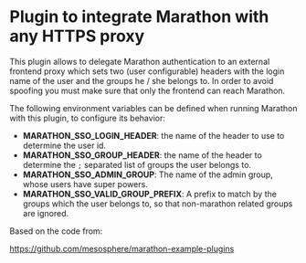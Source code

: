 # Plugin to integrate Marathon with any HTTPS proxy

This plugin allows to delegate Marathon authentication to an external
frontend proxy which sets two (user configurable) headers with the login
name of the user and the groups he / she belongs to. In order to avoid
spoofing you must make sure that only the frontend can reach Marathon.

The following environment variables can be defined when running Marathon
with this plugin, to configure its behavior:

- **MARATHON_SSO_LOGIN_HEADER**: the name of the header to use to determine
  the user id.
- **MARATHON_SSO_GROUP_HEADER**: the name of the header to determine the `;`
  separated list of groups the user belongs to.
- **MARATHON_SSO_ADMIN_GROUP**: The name of the admin group, whose users
  have super powers.
- **MARATHON_SSO_VALID_GROUP_PREFIX**: A prefix to match by the groups
  which the user belongs to, so that non-marathon related groups are ignored.

Based on the code from:

https://github.com/mesosphere/marathon-example-plugins
